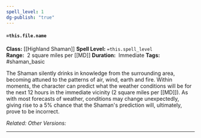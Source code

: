 ```yaml
---
spell_level: 1
dg-publish: "true"
---
```


#### `=this.file.name`

**Class:** [[Highland Shaman]]
**Spell Level:** `=this.spell_level`  
**Range:**  2 square miles per [[MD]]
**Duration:**  Immediate
**Tags:** #shaman_basic 

The Shaman silently drinks in knowledge from the surrounding area, becoming attuned to the patterns of air, wind, earth and fire. Within moments, the character
can predict what the weather conditions will be for the next 12 hours in the immediate vicinity (2 square miles per [[MD]]). As with most forecasts of weather, conditions may change unexpectedly, giving rise to a 5% chance that the Shaman's prediction will, ultimately, prove to be incorrect.

*Related:* 
*Other Versions:*
___





  